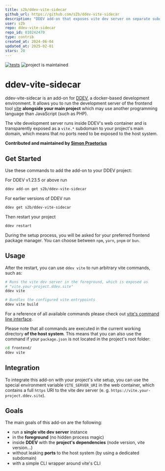 ```yaml
---
title: s2b/ddev-vite-sidecar
github_url: https://github.com/s2b/ddev-vite-sidecar
description: "DDEV add-on that exposes vite dev server on separate subdomain"
user: s2b
repo: ddev-vite-sidecar
repo_id: 810242470
type: contrib
created_at: 2024-06-04
updated_at: 2025-02-01
stars: 20
---
```


[![tests](https://github.com/s2b/ddev-vite-sidecar/actions/workflows/tests.yml/badge.svg)](https://github.com/s2b/ddev-vite-sidecar/actions/workflows/tests.yml) ![project is maintained](https://img.shields.io/maintenance/yes/2024.svg)

# ddev-vite-sidecar <!-- omit in toc -->

ddev-vite-sidecar is an add-on for [DDEV](https://ddev.com/), a docker-based development environment. It allows
you to run the development server of the frontend tool [vite](https://vitejs.dev/) **alongside your main project**
which may use another programming language than JavaScript (such as PHP).

The vite development server runs inside DDEV's web container and is transparently exposed as a `vite.*` subdomain
to your project's main domain, which means that no ports need to be exposed to the host system.

**Contributed and maintained by [Simon Praetorius](https://github.com/s2b)**

## Get Started

Use these commands to add the add-on to your DDEV project:

For DDEV v1.23.5 or above run

```sh
ddev add-on get s2b/ddev-vite-sidecar
```

For earlier versions of DDEV run

```sh
ddev get s2b/ddev-vite-sidecar
```

Then restart your project

```sh
ddev restart
```

During the setup process, you will be asked for your preferred frontend package manager. You can choose between
`npm`, `yarn`, `pnpm` or `bun`.

## Usage

After the restart, you can use `ddev vite` to run arbitrary vite commands, such as:

```sh
# Runs the vite dev server in the foreground, which is exposed as
# "vite.your-project.ddev.site"
ddev vite

# Bundles the configured vite entrypoints
ddev vite build
```

For a reference of all available commands please check out
[vite's command line interface](https://vitejs.dev/guide/cli.html).

Please note that all commands are executed in the current working directory **of the host system**.
This means that you can also use the command if your `package.json` is not located in the project's root folder:

```sh
cd frontend/
ddev vite
```

## Integration

To integrate this add-on with your project's vite setup, you can use the special environment variable
`VITE_SERVER_URI` in the web container, which contains a full `https` URI to the vite dev server (e. g.
`https://vite.your-project.ddev.site`).

## Goals

The main goals of this add-on are the following:

* run a **single vite dev server** instance
* in the **foreground** (no hidden process magic)
* inside **DDEV** with the **project's dependencies** (node version, vite version...)
* without leaking **ports** to the host system (by using a dedicated subdomain)
* with a simple CLI wrapper around vite's CLI
